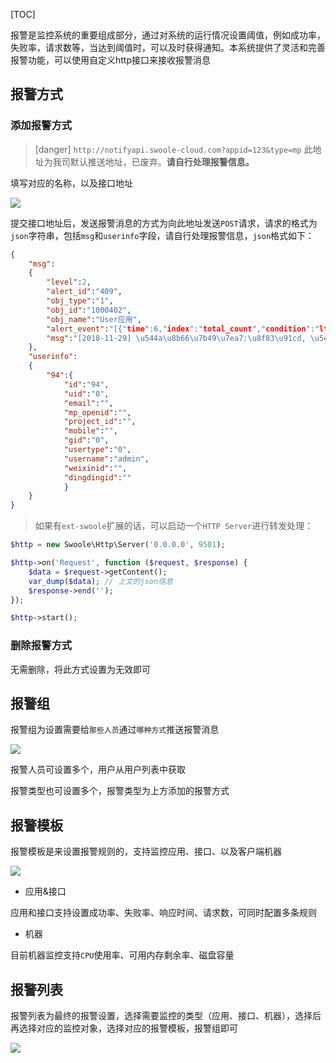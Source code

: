 [TOC]

报警是监控系统的重要组成部分，通过对系统的运行情况设置阈值，例如成功率，失败率，请求数等，当达到阈值时，可以及时获得通知。本系统提供了灵活和完善报警功能，可以使用自定义http接口来接收报警消息

## 报警方式

### 添加报警方式

>[danger] `http://notifyapi.swoole-cloud.com?appid=123&type=mp` 此地址为我司默认推送地址，已废弃。**请自行处理报警信息。**

填写对应的名称，以及接口地址

![](images/watermark,type_d3F5LW1pY3JvaGVp,size_10,text_6K-G5rKD572R57uc54mI5p2D5omA5pyJ,color_FFFFFF,shadow_50,t_80,g_se,x_10,y_10-20190806123912938.jpeg)

提交接口地址后，发送报警消息的方式为向此地址发送`POST`请求，请求的格式为`json`字符串，包括`msg`和`userinfo`字段，请自行处理报警信息，`json`格式如下：

```json
{
    "msg":
    {
        "level":2,
        "alert_id":"409",
        "obj_type":"1",
        "obj_id":"1000402",
        "obj_name":"User应用",
        "alert_event":"[{"time":6,"index":"total_count","condition":"lt","value":5000,"level":2}]",
        "msg":"[2018-11-29] \u544a\u8b66\u7b49\u7ea7:\u8f83\u91cd, \u5e94\u7528User, 11:20-11:50\u65f6\u95f4\u6bb5\u768430\u5206\u949f\u5185, \u8bf7\u6c42\u6570  < 5000;\u8bf7\u5c3d\u5feb\u5904\u7406\u3002"
    },
    "userinfo":
    {
        "94":{
            "id":"94",
            "uid":"0",
            "email":"",
            "mp_openid":"",
            "project_id":"",
            "mobile":"",
            "gid":"0",
            "usertype":"0",
            "username":"admin",
            "weixinid":"",
            "dingdingid":""
            }
    }
}
```

> 如果有`ext-swoole`扩展的话，可以启动一个`HTTP Server`进行转发处理：

```php
$http = new Swoole\Http\Server('0.0.0.0', 9501);

$http->on('Request', function ($request, $response) {
    $data = $request->getContent();
    var_dump($data); // 上文的json信息
    $response->end('');
});

$http->start();
```

### 删除报警方式

无需删除，将此方式设置为无效即可

## 报警组

报警组为设置需要给`那些人员`通过`哪种方式`推送报警消息

![](images/watermark,type_d3F5LW1pY3JvaGVp,size_10,text_6K-G5rKD572R57uc54mI5p2D5omA5pyJ,color_FFFFFF,shadow_50,t_80,g_se,x_10,y_10.jpeg)

报警人员可设置多个，用户从用户列表中获取

报警类型也可设置多个，报警类型为上方添加的报警方式

## 报警模板

报警模板是来设置报警规则的，支持监控应用、接口、以及客户端机器

![](images/watermark,type_d3F5LW1pY3JvaGVp,size_10,text_6K-G5rKD572R57uc54mI5p2D5omA5pyJ,color_FFFFFF,shadow_50,t_80,g_se,x_10,y_10-20190806123913218.jpeg)

* 应用&接口

应用和接口支持设置成功率、失败率、响应时间、请求数，可同时配置多条规则

* 机器

目前机器监控支持`CPU`使用率、可用内存剩余率、磁盘容量

## 报警列表

报警列表为最终的报警设置，选择需要监控的类型（应用、接口、机器），选择后再选择对应的监控对象，选择对应的报警模板，报警组即可

![](images/watermark,type_d3F5LW1pY3JvaGVp,size_10,text_6K-G5rKD572R57uc54mI5p2D5omA5pyJ,color_FFFFFF,shadow_50,t_80,g_se,x_10,y_10-20190806123913203.jpeg)